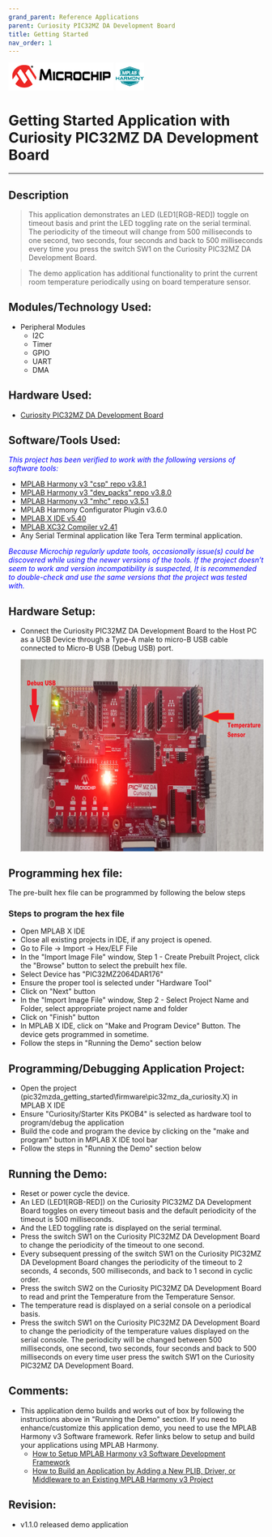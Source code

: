 ```yaml
---
grand_parent: Reference Applications
parent: Curiosity PIC32MZ DA Development Board
title: Getting Started
nav_order: 1
---
```

<img src = "images/microchip_logo.png">
<img src = "images/microchip_mplab_harmony_logo_small.png">

# Getting Started Application with Curiosity PIC32MZ DA Development Board
-----
## Description

> This application demonstrates an LED (LED1[RGB-RED]) toggle on timeout basis and print the LED toggling rate on the serial terminal. The periodicity of the timeout will change from 500 milliseconds to one second, two seconds, four seconds and back to 500 milliseconds every time you press the switch SW1 on the Curiosity PIC32MZ DA Development Board.

> The demo application has additional functionality to print the current room temperature periodically using on board temperature sensor.


## Modules/Technology Used:

- Peripheral Modules      
	- I2C
	- Timer
	- GPIO
	- UART
	- DMA

## Hardware Used:

- [Curiosity PIC32MZ DA Development Board](https://www.microchip.com/DevelopmentTools/ProductDetails/PartNO/EV87D54A)   

## Software/Tools Used:
<span style="color:blue"> *This project has been verified to work with the following versions of software tools:*</span>  

 - [MPLAB Harmony v3 "csp" repo v3.8.1](https://github.com/Microchip-MPLAB-Harmony/csp/releases/tag/v3.8.1)
 - [MPLAB Harmony v3 "dev_packs" repo v3.8.0](https://github.com/Microchip-MPLAB-Harmony/dev_packs/releases/tag/v3.8.0)  
 - [MPLAB Harmony v3 "mhc" repo v3.5.1](https://github.com/Microchip-MPLAB-Harmony/mhc/releases/tag/v3.5.1)   
 - MPLAB Harmony Configurator Plugin v3.6.0
 - [MPLAB X IDE v5.40](https://www.microchip.com/mplab/mplab-x-ide)
 - [MPLAB XC32 Compiler v2.41](https://www.microchip.com/mplab/compilers)
 - Any Serial Terminal application like Tera Term terminal application.  

 <span style="color:blue"> *Because Microchip regularly update tools, occasionally issue(s) could be discovered while using the newer versions of the tools. If the project doesn’t seem to work and version incompatibility is suspected, It is recommended to double-check and use the same versions that the project was tested with.* </span>  

## Hardware Setup:
- Connect the Curiosity PIC32MZ DA Development Board to the Host PC as a USB Device
	through a Type-A male to micro-B USB cable connected to Micro-B USB (Debug USB) port.  

	<img src = "images/hardware_setup.jpg" width="800" height="380" align="middle">

## Programming hex file:
The pre-built hex file can be programmed by following the below steps

### Steps to program the hex file
- Open MPLAB X IDE
- Close all existing projects in IDE, if any project is opened.
- Go to File -> Import -> Hex/ELF File
- In the "Import Image File" window, Step 1 - Create Prebuilt Project, click the "Browse" button to select the prebuilt hex file.
- Select Device has "PIC32MZ2064DAR176"
- Ensure the proper tool is selected under "Hardware Tool"
- Click on "Next" button
- In the "Import Image File" window, Step 2 - Select Project Name and Folder, select appropriate project name and folder
- Click on "Finish" button
- In MPLAB X IDE, click on "Make and Program Device" Button. The device gets programmed in sometime.
- Follow the steps in "Running the Demo" section below

## Programming/Debugging Application Project:
- Open the project (pic32mzda_getting_started\firmware\pic32mz_da_curiosity.X) in MPLAB X IDE
- Ensure "Curiosity/Starter Kits PKOB4" is selected as hardware tool to program/debug the application
- Build the code and program the device by clicking on the "make and program" button in MPLAB X IDE tool bar
- Follow the steps in "Running the Demo" section below

## Running the Demo:
- Reset or power cycle the device.
- An LED (LED1[RGB-RED]) on the Curiosity PIC32MZ DA Development Board toggles on every timeout basis and the default periodicity of the timeout is 500 milliseconds.
- And the LED toggling rate is displayed on the serial terminal.
- Press the switch SW1 on the Curiosity PIC32MZ DA Development Board to change the periodicity of the timeout to one second.
- Every subsequent pressing of the switch SW1 on the Curiosity PIC32MZ DA Development Board changes the periodicity of the timeout to 2 seconds, 4 seconds, 500 milliseconds, and back to 1 second in cyclic order.
- Press the switch SW2 on the Curiosity PIC32MZ DA Development Board to read and print the Temperature from the Temperature Sensor.
- The temperature read is displayed on a serial console on a periodical basis.
- Press the switch SW1 on the Curiosity PIC32MZ DA Development Board to change the
periodicity of the temperature values displayed on the serial console. The periodicity will be changed between 500 milliseconds, one second, two seconds, four seconds and back to 500 milliseconds on every time user press the switch SW1 on the Curiosity PIC32MZ DA Development Board.


## Comments:
- This application demo builds and works out of box by following the instructions above in "Running the Demo" section. If you need to enhance/customize this application demo, you need to use the MPLAB Harmony v3 Software framework. Refer links below to setup and build your applications using MPLAB Harmony.
	- [How to Setup MPLAB Harmony v3 Software Development Framework](https://www.microchip.com/mymicrochip/filehandler.aspx?ddocname=en1000821)
	- [How to Build an Application by Adding a New PLIB, Driver, or Middleware to an Existing MPLAB Harmony v3 Project](http://ww1.microchip.com/downloads/en/DeviceDoc/How_to_Build_Application_Adding_PLIB_%20Driver_or_Middleware%20_to_MPLAB_Harmony_v3Project_DS90003253A.pdf)  

## Revision:
- v1.1.0 released demo application
